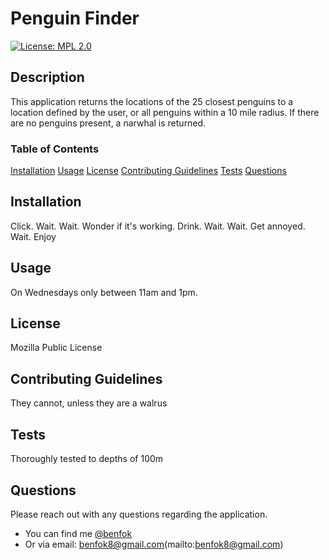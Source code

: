 # Penguin Finder
[![License: MPL 2.0](https://img.shields.io/badge/License-MPL_2.0-brightgreen.svg)](https://opensource.org/licenses/MPL-2.0)

## Description
This application returns the locations of the 25 closest penguins to a location defined by the user, or all penguins within a 10 mile radius. If there are no penguins present, a narwhal is returned.

### Table of Contents
[Installation](#installation)
[Usage](#usage)
[License](#license)
[Contributing Guidelines](#contributing-guidelines)
[Tests](#tests)
[Questions](#questions)

## Installation
Click. Wait. Wait. Wonder if it's working. Drink. Wait. Wait. Get annoyed. Wait. Enjoy

## Usage
On Wednesdays only between 11am and 1pm.

## License
Mozilla Public License

## Contributing Guidelines
They cannot, unless they are a walrus

## Tests
Thoroughly tested to depths of 100m

## Questions
Please reach out with any questions regarding the application.
- You can find me [@benfok](https://github.com/benfok)
- Or via email: benfok8@gmail.com(mailto:benfok8@gmail.com)
